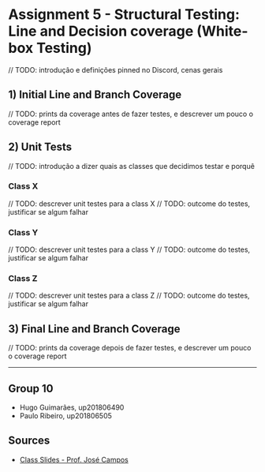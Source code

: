 # Assignment 5 - Structural Testing: Line and Decision coverage (White-box Testing)

// TODO: introdução e definições pinned no Discord, cenas gerais

## 1) Initial Line and Branch Coverage

// TODO: prints da coverage antes de fazer testes, e descrever um pouco o coverage report

## 2) Unit Tests

// TODO: introdução a dizer quais as classes que decidimos testar e porquê

### Class X

// TODO: descrever unit testes para a class X
// TODO: outcome do testes, justificar se algum falhar

### Class Y

// TODO: descrever unit testes para a class Y
// TODO: outcome do testes, justificar se algum falhar

### Class Z

// TODO: descrever unit testes para a class Z
// TODO: outcome do testes, justificar se algum falhar

## 3) Final Line and Branch Coverage

// TODO: prints da coverage depois de fazer testes, e descrever um pouco o coverage report

-----

## Group 10

- Hugo Guimarães, up201806490
- Paulo Ribeiro, up201806505

## Sources

- [Class Slides - Prof. José Campos](https://paginas.fe.up.pt/~jcmc/tvvs/2022-2023/lectures/lecture-5.pdf)